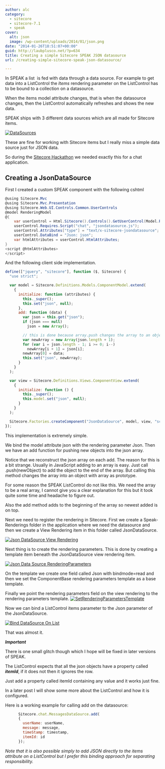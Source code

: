 ```yaml
---
author: alc
category:
  - sitecore
  - sitecore-7.1
  - speak
cover:
  alt: json
  image: /wp-content/uploads/2014/01/json.png
date: "2014-01-26T18:51:07+00:00"
guid: http://laubplusco.net/?p=634
title: Creating a simple Sitecore SPEAK JSON datasource
url: /creating-simple-sitecore-speak-json-datasource/

---
```

In SPEAK a list  is fed with data through a data source. For example to get data into a ListControl the _Items_ rendering parameter on the ListControl has to be bound to a collection on a datasource.

When the items model attribute changes, that is when the datasource changes, then the ListControl automatically refreshes and shows the new data.

SPEAK ships with 3 different data sources which are all made for Sitecore items.

[![DataSources](/wp-content/uploads/2014/01/DataSources.png)](/wp-content/uploads/2014/01/DataSources.png)

These are fine for working with Sitecore items but I really miss a simple data source just for JSON data.

So during the [Sitecore Hackathon](http://sitecorehackathon.org/) we needed exactly this for a chat application.

## Creating a JsonDataSource

First I created a custom SPEAK component with the following cshtml

```c#
@using Sitecore.Mvc
@using Sitecore.Mvc.Presentation
@using Sitecore.Web.UI.Controls.Common.UserControls
@model RenderingModel
@{
    var userControl = Html.Sitecore().Controls().GetUserControl(Model.Rendering);
    userControl.Requires.Script("chat", "jsondatasource.js");
    userControl.Attributes["type"] = "text/x-sitecore-jsondatasource";
    userControl.DataBind = "Json: json";
    var htmlAttributes = userControl.HtmlAttributes;
}
<script @htmlAttributes>
</script>
```

And the following client side implementation.

```js
define(["jquery", "sitecore"], function ($, Sitecore) {
  "use strict";

  var model = Sitecore.Definitions.Models.ComponentModel.extend(
    {
      initialize: function (attributes) {
        this._super();
        this.set("json", null);
      },
      add: function (data) {
        var json = this.get("json");
        if (json === null)
          json = new Array();

        // this is done because array.push changes the array to an object which then do no work on the SPEAK listcontrol.
        var newArray = new Array(json.length + 1);
        for (var i = json.length - 1; i >= 0; i--)
          newArray[i + 1] = json[i];
        newArray[0] = data;
        this.set("json", newArray);
      }
    }
  );

  var view = Sitecore.Definitions.Views.ComponentView.extend(
    {
      initialize: function () {
        this._super();
        this.model.set("json", null);
      }
    }
  );

  Sitecore.Factories.createComponent("JsonDataSource", model, view, "script[type='text/x-sitecore-jsondatasource']");
});
```

This implementation is extremely simple.

We bind the model attribute json with the rendering parameter Json. Then we have an add function for pushing new objects into the json array.

Notice that we reconstruct the json array on each add. The reason for this is a bit strange. Usually in JavaScript adding to an array is easy. Just call <array>.push(newObject) to add the object to the end of the array. But calling this method changes the array into an object with array as prototype.

For some reason the SPEAK ListControl do not like this. We need the array to be a real array, I cannot give you a clear explanation for this but it took quite some time and headache to figure out.

Also the add method adds to the beginning of the array so newest added is on top.

Next we need to register the rendering in Sitecore. First we create a Speak-Renderings folder in the application where we need the datasource and then we create a View Rendering item in this folder called JsonDataSource.

[![Json DataSource View Rendering](/wp-content/uploads/2014/01/JsonDataSourceViewRendering.png)](/wp-content/uploads/2014/01/JsonDataSourceViewRendering.png)

Next thing is to create the rendering parameters. This is done by creating a template item beneath the JsonDataSource view rendering item.

[![Json Data Source RenderingParameters](/wp-content/uploads/2014/01/JsonDataSourceRenderingParameters.png)](/wp-content/uploads/2014/01/JsonDataSourceRenderingParameters.png)

On the template we create one field called Json with bindmode=read and then we set the ComponentBase rendering parameters template as a base template.

Finally we point the rendering parameters field on the view rendering to the rendering parameters template. [![SetRenderingParametersTemplate](/wp-content/uploads/2014/01/SetRenderingParametersTemplate.png)](/wp-content/uploads/2014/01/SetRenderingParametersTemplate.png)

Now we can bind a ListControl items parameter to the Json parameter of the JsonDataSource.

[![Bind DataSource On List](/wp-content/uploads/2014/01/BindDataSourceOnList.png)](/wp-content/uploads/2014/01/BindDataSourceOnList.png)

That was almost it.

_**Important**_

There is one small glitch though which I hope will be fixed in later versions of SPEAK.

The ListControl expects that all the json objects have a property called _**itemId**_, if it does not then it ignores the row.

Just add a property called itemId containing any value and it works just fine.

In a later post I will show some more about the ListControl and how it is configured.

Here is a working example for calling add on the datasource:

```js
      Sitecore.chat.MessagesDataSource.add(
      {
        userName: userName,
        message: message,
        timeStamp: timestamp,
        itemId: id
      });
```

 _Note that it is also possible simply to add JSON directly to the items attribute on a ListControl but I prefer this binding approach for separating responsibility._
